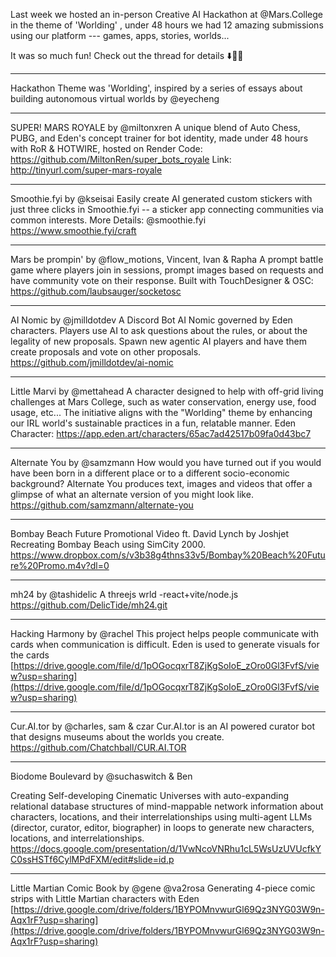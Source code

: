 Last week we hosted an in-person Creative AI Hackathon at @Mars.College in the theme of 'Worlding' , under 48 hours we had 12 amazing submissions using our platform --- games, apps, stories, worlds...

It was so much fun! Check out the thread for details ⬇️👩‍💻

---
Hackathon Theme was 'Worlding', inspired by a series of essays about building autonomous virtual worlds by @eyecheng

---
SUPER! MARS ROYALE by @miltonxren
A unique blend of Auto Chess, PUBG, and Eden's concept trainer for bot identity, made under 48 hours with RoR & HOTWIRE, hosted on Render
Code: https://github.com/MiltonRen/super_bots_royale
Link: http://tinyurl.com/super-mars-royale

---
Smoothie.fyi by @kseisai
Easily create AI generated custom stickers with just three clicks in Smoothie.fyi -- a sticker app connecting communities via common interests.
More Details: @smoothie.fyi
https://www.smoothie.fyi/craft

---
Mars be prompin' by @flow_motions, Vincent, Ivan & Rapha
A prompt battle game where players join in sessions, prompt images based on requests and have community vote on their response. 
Built with TouchDesigner & OSC: https://github.com/laubsauger/socketosc

---
AI Nomic by @jmilldotdev
A Discord Bot AI Nomic governed by Eden characters. 
Players use AI to ask questions about the rules, or about the legality of new proposals. Spawn new agentic AI players and have them create proposals and vote on other proposals.
https://github.com/jmilldotdev/ai-nomic

---
Little Marvi by @mettahead
A character designed to help with off-grid living challenges at Mars College, such as water conservation, energy use, food usage, etc...
The initiative aligns with the "Worlding" theme by enhancing our IRL world's sustainable practices in a fun, relatable manner.
Eden Character: https://app.eden.art/characters/65ac7ad42517b09fa0d43bc7

---
Alternate You by @samzmann
How would you have turned out if you would have been born in a different place or to a different socio-economic background? 
Alternate You produces text, images and videos that offer a glimpse of what an alternate version of you might look like.
https://github.com/samzmann/alternate-you

---
Bombay Beach Future Promotional Video ft. David Lynch by Joshjet
Recreating Bombay Beach using SimCity 2000.
https://www.dropbox.com/s/v3b38g4thns33v5/Bombay%20Beach%20Future%20Promo.m4v?dl=0

---
mh24 by @tashidelic
A threejs wrld -react+vite/node.js
https://github.com/DelicTide/mh24.git

---
Hacking Harmony by @rachel
This project helps people communicate with cards when communication is difficult. Eden is used to generate visuals for the cards
[https://drive.google.com/file/d/1pOGocqxrT8ZjKgSoIoE_zOro0Gl3FvfS/view?usp=sharing](https://drive.google.com/file/d/1pOGocqxrT8ZjKgSoIoE_zOro0Gl3FvfS/view?usp=sharing)

---
Cur.AI.tor by @charles, sam & czar
Cur.AI.tor is an AI powered curator bot that designs museums about the worlds you create.
https://github.com/Chatchball/CUR.AI.TOR

---
Biodome Boulevard by @suchaswitch & Ben

Creating Self-developing Cinematic Universes with auto-expanding relational database structures of mind-mappable network information about characters, locations, and their interrelationships using multi-agent LLMs (director, curator, editor, biographer) in loops to generate new characters, locations, and interrelationships.
https://docs.google.com/presentation/d/1VwNcoVNRhu1cL5WsUzUVUcfkYC0ssHSTf6CylMPdFXM/edit#slide=id.p

---
Little Martian Comic Book by @gene @va2rosa
Generating 4-piece comic strips with Little Martian characters with Eden
[https://drive.google.com/drive/folders/1BYPOMnvwurGl69Qz3NYG03W9n-Aqx1rF?usp=sharing](https://drive.google.com/drive/folders/1BYPOMnvwurGl69Qz3NYG03W9n-Aqx1rF?usp=sharing)
